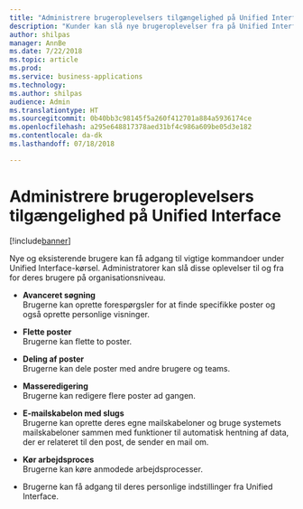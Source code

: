 ```yaml
---
title: "Administrere brugeroplevelsers tilgængelighed på Unified Interface"
description: "Kunder kan slå nye brugeroplevelser fra på Unified Interface"
author: shilpas
manager: AnnBe
ms.date: 7/22/2018
ms.topic: article
ms.prod: 
ms.service: business-applications
ms.technology: 
ms.author: shilpas
audience: Admin
ms.translationtype: HT
ms.sourcegitcommit: 0b40bb3c98145f5a260f412701a884a5936174ce
ms.openlocfilehash: a295e648817378aed31bf4c986a609be05d3e182
ms.contentlocale: da-dk
ms.lasthandoff: 07/18/2018

---
```

# <a name="control-availability-of-user-experiences-on-unified-interface"></a>Administrere brugeroplevelsers tilgængelighed på Unified Interface


[!include[banner](../../includes/banner.md)]

Nye og eksisterende brugere kan få adgang til vigtige kommandoer under Unified Interface-kørsel. Administratorer kan slå disse oplevelser til og fra for deres brugere på organisationsniveau. 

- **Avanceret søgning**<br>Brugerne kan oprette forespørgsler for at finde specifikke poster og også oprette personlige visninger.

- **Flette poster**<br>Brugerne kan flette to poster.

- **Deling af poster**<br>Brugerne kan dele poster med andre brugere og teams.

- **Masseredigering**<br>Brugerne kan redigere flere poster ad gangen.

- **E-mailskabelon med slugs**<br>Brugerne kan oprette deres egne mailskabeloner og bruge systemets mailskabeloner sammen med funktioner til automatisk hentning af data, der er relateret til den post, de sender en mail om.

- **Kør arbejdsproces**<br>Brugerne kan køre anmodede arbejdsprocesser.

- Brugerne kan få adgang til deres personlige indstillinger fra Unified Interface.


